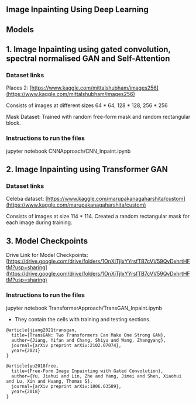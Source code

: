 ## **Image Inpainting Using Deep Learning** 

## Models 
## 1. Image Inpainting using gated convolution, spectral normalised GAN and Self-Attention 

### Dataset links

Places 2: [https://www.kaggle.com/mittalshubham/images256](https://www.kaggle.com/mittalshubham/images256)

Consists of images at different sizes 64 * 64, 128 * 128, 256 * 256

Mask Dataset: Trained with random free-form mask and random rectangular block.


### Instructions to run the files 

jupyter notebook CNNApproach/CNN_Inpaint.ipynb


## 2. Image Inpainting using Transformer GAN

### Dataset links

Celeba dataset: [https://www.kaggle.com/marupakanagaharshita/custom](https://www.kaggle.com/marupakanagaharshita/custom)

Consists of images at size 114 * 114. Created a random rectangular mask for each image during training. 

## 3. Model Checkpoints

Drive Link for Model Checkpoints: [https://drive.google.com/drive/folders/1OnXiTjIxYYrsfTB7cVV59QvDxhrtHFtM?usp=sharing](https://drive.google.com/drive/folders/1OnXiTjIxYYrsfTB7cVV59QvDxhrtHFtM?usp=sharing)

### Instructions to run the files 

jupyter notebook TransformerApproach/TransGAN_Inpaint.ipynb

- They contain the cells with training and testing sections.

```
@article{jiang2021transgan,
  title={TransGAN: Two Transformers Can Make One Strong GAN},
  author={Jiang, Yifan and Chang, Shiyu and Wang, Zhangyang},
  journal={arXiv preprint arXiv:2102.07074},
  year={2021}
}

@article{yu2018free,
  title={Free-Form Image Inpainting with Gated Convolution},
  author={Yu, Jiahui and Lin, Zhe and Yang, Jimei and Shen, Xiaohui and Lu, Xin and Huang, Thomas S},
  journal={arXiv preprint arXiv:1806.03589},
  year={2018}
}
```
